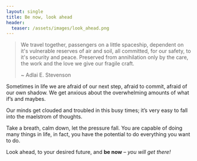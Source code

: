 ```yaml
---
layout: single
title: Be now, look ahead
header:
  teaser: /assets/images/look_ahead.png
---
```

> We travel together, passengers on a little spaceship, 
> dependent on it's vulnerable reserves of air and soil, all 
> committed, for our safety, to it's security and peace. 
> Preserved from annihilation only by the care, the work and 
> the love we give our fragile craft.
> 
>  \~ Adlai E. Stevenson

Sometimes in life we are afraid of our next step, afraid to commit, afraid of our own shadow. We get anxious about the overwhelming amounts of what if’s and maybes.

Our minds get clouded and troubled in this busy times; it’s very easy to fall into the maelstrom of thoughts.

Take a breath, calm down, let the pressure fall. You are capable of doing many things in life, in fact, you have the potential to do everything you want to do.

Look ahead, to your desired future, and **be now** – _you will get there!_
